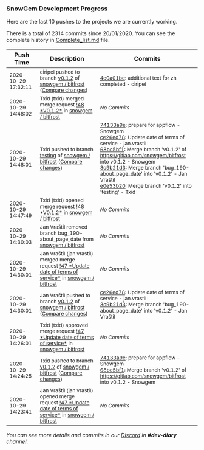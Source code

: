 
### SnowGem Development Progress

Here are the last 10 pushes to the projects we are currently working.

There is a total of 2314 commits since 20/01/2020. You can see the complete history in
 [Complete_list.md](Complete_list.md) file.

| Push Time | Description | Commits |
| --- | --- | --- |
| <sub>2020-10-29 17:32:11</sub> | <sub>ciripel pushed to branch [v0\.1\.2](https://gitlab.com/snowgem/bitfrost/commits/v0.1.2) of [snowgem / bitfrost](https://gitlab.com/snowgem/bitfrost) ([Compare changes](https://gitlab.com/snowgem/bitfrost/compare/3c9b21d305f0aa8b4c7af37495c5d6317c2becf5...4c0a01be3a22639a454ed2ec1def938c9e4caf0d))</sub> | <sub>[4c0a01be](https://gitlab.com/snowgem/bitfrost/-/commit/4c0a01be3a22639a454ed2ec1def938c9e4caf0d): additional text for zh completed - ciripel</sub> |
| <sub>2020-10-29 14:48:02</sub> | <sub>Txid (txid) merged merge request [\!48 \*V0\.1\.2\*](https://gitlab.com/snowgem/bitfrost/-/merge_requests/48) in [snowgem / bitfrost](https://gitlab.com/snowgem/bitfrost)</sub> | <sub>_No Commits_</sub> |
| <sub>2020-10-29 14:48:01</sub> | <sub>Txid pushed to branch [testing](https://gitlab.com/snowgem/bitfrost/commits/testing) of [snowgem / bitfrost](https://gitlab.com/snowgem/bitfrost) ([Compare changes](https://gitlab.com/snowgem/bitfrost/compare/c8c0d1ba4dc22a22fe90b29bb4790c38f67c593e...e0e53b2027bc46f6a2b97e0b9c0527cd37d23ee4))</sub> | <sub>[74133a9e](https://gitlab.com/snowgem/bitfrost/-/commit/74133a9ea3835f5e241bb1df7ced916acdab627f): prepare for appflow - Snowgem<br>[ce26ed78](https://gitlab.com/snowgem/bitfrost/-/commit/ce26ed78d8726811da4834033caff7ea5386fdaf): Update date of terms of service - jan.vrastil<br>[68bc5bf1](https://gitlab.com/snowgem/bitfrost/-/commit/68bc5bf1a88c79346518075a508cde0241af1a2f): Merge branch 'v0.1.2' of https://gitlab.com/snowgem/bitfrost into v0.1.2 - Snowgem<br>[3c9b21d3](https://gitlab.com/snowgem/bitfrost/-/commit/3c9b21d305f0aa8b4c7af37495c5d6317c2becf5): Merge branch 'bug_190-about_page_date' into 'v0.1.2' - Jan Vraštil<br>[e0e53b20](https://gitlab.com/snowgem/bitfrost/-/commit/e0e53b2027bc46f6a2b97e0b9c0527cd37d23ee4): Merge branch 'v0.1.2' into 'testing' - Txid</sub> |
| <sub>2020-10-29 14:47:49</sub> | <sub>Txid (txid) opened merge request [\!48 \*V0\.1\.2\*](https://gitlab.com/snowgem/bitfrost/-/merge_requests/48) in [snowgem / bitfrost](https://gitlab.com/snowgem/bitfrost)</sub> | <sub>_No Commits_</sub> |
| <sub>2020-10-29 14:30:03</sub> | <sub>Jan Vraštil removed branch bug_190-about_page_date from [snowgem / bitfrost](https://gitlab.com/snowgem/bitfrost)</sub> | <sub>_No Commits_</sub> |
| <sub>2020-10-29 14:30:01</sub> | <sub>Jan Vraštil (jan.vrastil) merged merge request [\!47 \*Update date of terms of service\*](https://gitlab.com/snowgem/bitfrost/-/merge_requests/47) in [snowgem / bitfrost](https://gitlab.com/snowgem/bitfrost)</sub> | <sub>_No Commits_</sub> |
| <sub>2020-10-29 14:30:01</sub> | <sub>Jan Vraštil pushed to branch [v0\.1\.2](https://gitlab.com/snowgem/bitfrost/commits/v0.1.2) of [snowgem / bitfrost](https://gitlab.com/snowgem/bitfrost) ([Compare changes](https://gitlab.com/snowgem/bitfrost/compare/68bc5bf1a88c79346518075a508cde0241af1a2f...3c9b21d305f0aa8b4c7af37495c5d6317c2becf5))</sub> | <sub>[ce26ed78](https://gitlab.com/snowgem/bitfrost/-/commit/ce26ed78d8726811da4834033caff7ea5386fdaf): Update date of terms of service - jan.vrastil<br>[3c9b21d3](https://gitlab.com/snowgem/bitfrost/-/commit/3c9b21d305f0aa8b4c7af37495c5d6317c2becf5): Merge branch 'bug_190-about_page_date' into 'v0.1.2' - Jan Vraštil</sub> |
| <sub>2020-10-29 14:26:01</sub> | <sub>Txid (txid) approved merge request [\!47 \*Update date of terms of service\*](https://gitlab.com/snowgem/bitfrost/-/merge_requests/47) in [snowgem / bitfrost](https://gitlab.com/snowgem/bitfrost)</sub> | <sub>_No Commits_</sub> |
| <sub>2020-10-29 14:24:25</sub> | <sub>Txid pushed to branch [v0\.1\.2](https://gitlab.com/snowgem/bitfrost/commits/v0.1.2) of [snowgem / bitfrost](https://gitlab.com/snowgem/bitfrost) ([Compare changes](https://gitlab.com/snowgem/bitfrost/compare/6968861e07e9967c9c419f73f53a3567e0fafc4c...68bc5bf1a88c79346518075a508cde0241af1a2f))</sub> | <sub>[74133a9e](https://gitlab.com/snowgem/bitfrost/-/commit/74133a9ea3835f5e241bb1df7ced916acdab627f): prepare for appflow - Snowgem<br>[68bc5bf1](https://gitlab.com/snowgem/bitfrost/-/commit/68bc5bf1a88c79346518075a508cde0241af1a2f): Merge branch 'v0.1.2' of https://gitlab.com/snowgem/bitfrost into v0.1.2 - Snowgem</sub> |
| <sub>2020-10-29 14:23:41</sub> | <sub>Jan Vraštil (jan.vrastil) opened merge request [\!47 \*Update date of terms of service\*](https://gitlab.com/snowgem/bitfrost/-/merge_requests/47) in [snowgem / bitfrost](https://gitlab.com/snowgem/bitfrost)</sub> | <sub>_No Commits_</sub> |

_You can see more details and commits in our [Discord](https://discord.gg/zumGnbg) in **#dev-diary** channel._
